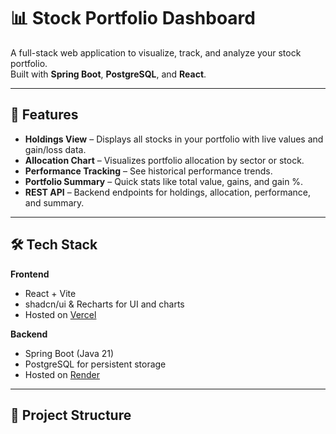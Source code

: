 # 📊 Stock Portfolio Dashboard

A full-stack web application to visualize, track, and analyze your stock portfolio.  
Built with **Spring Boot**, **PostgreSQL**, and **React**.

---

## 🚀 Features
- **Holdings View** – Displays all stocks in your portfolio with live values and gain/loss data.
- **Allocation Chart** – Visualizes portfolio allocation by sector or stock.
- **Performance Tracking** – See historical performance trends.
- **Portfolio Summary** – Quick stats like total value, gains, and gain %.
- **REST API** – Backend endpoints for holdings, allocation, performance, and summary.

---

## 🛠 Tech Stack
**Frontend**  
- React + Vite  
- shadcn/ui & Recharts for UI and charts  
- Hosted on [Vercel](https://vercel.com)  

**Backend**  
- Spring Boot (Java 21)  
- PostgreSQL for persistent storage  
- Hosted on [Render](https://render.com)  

---

## 📂 Project Structure
